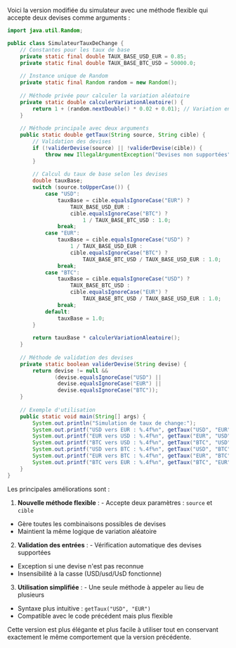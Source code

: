 Voici la version modifiée du simulateur avec une méthode flexible qui accepte deux devises comme arguments :

```java
import java.util.Random;

public class SimulateurTauxDeChange {
    // Constantes pour les taux de base
    private static final double TAUX_BASE_USD_EUR = 0.85;
    private static final double TAUX_BASE_BTC_USD = 50000.0;
    
    // Instance unique de Random
    private static final Random random = new Random();
    
    // Méthode privée pour calculer la variation aléatoire
    private static double calculerVariationAleatoire() {
        return 1 + (random.nextDouble() * 0.02 + 0.01); // Variation entre 1.01 et 1.03
    }
    
    // Méthode principale avec deux arguments
    public static double getTaux(String source, String cible) {
        // Validation des devises
        if (!validerDevise(source) || !validerDevise(cible)) {
            throw new IllegalArgumentException("Devises non supportées");
        }
        
        // Calcul du taux de base selon les devises
        double tauxBase;
        switch (source.toUpperCase()) {
            case "USD":
                tauxBase = cible.equalsIgnoreCase("EUR") ? 
                    TAUX_BASE_USD_EUR : 
                    cible.equalsIgnoreCase("BTC") ? 
                        1 / TAUX_BASE_BTC_USD : 1.0;
                break;
            case "EUR":
                tauxBase = cible.equalsIgnoreCase("USD") ? 
                    1 / TAUX_BASE_USD_EUR : 
                    cible.equalsIgnoreCase("BTC") ? 
                        TAUX_BASE_BTC_USD / TAUX_BASE_USD_EUR : 1.0;
                break;
            case "BTC":
                tauxBase = cible.equalsIgnoreCase("USD") ? 
                    TAUX_BASE_BTC_USD : 
                    cible.equalsIgnoreCase("EUR") ? 
                        TAUX_BASE_BTC_USD / TAUX_BASE_USD_EUR : 1.0;
                break;
            default:
                tauxBase = 1.0;
        }
        
        return tauxBase * calculerVariationAleatoire();
    }
    
    // Méthode de validation des devises
    private static boolean validerDevise(String devise) {
        return devise != null && 
               (devise.equalsIgnoreCase("USD") ||
                devise.equalsIgnoreCase("EUR") ||
                devise.equalsIgnoreCase("BTC"));
    }
    
    // Exemple d'utilisation
    public static void main(String[] args) {
        System.out.println("Simulation de taux de change:");
        System.out.printf("USD vers EUR : %.4f%n", getTaux("USD", "EUR"));
        System.out.printf("EUR vers USD : %.4f%n", getTaux("EUR", "USD"));
        System.out.printf("BTC vers USD : %.4f%n", getTaux("BTC", "USD"));
        System.out.printf("USD vers BTC : %.4f%n", getTaux("USD", "BTC"));
        System.out.printf("EUR vers BTC : %.4f%n", getTaux("EUR", "BTC"));
        System.out.printf("BTC vers EUR : %.4f%n", getTaux("BTC", "EUR"));
    }
}
```

Les principales améliorations sont :

1. **Nouvelle méthode flexible** :
          - Accepte deux paramètres : `source` et `cible`
  - Gère toutes les combinaisons possibles de devises
  - Maintient la même logique de variation aléatoire


2. **Validation des entrées** :
          - Vérification automatique des devises supportées
  - Exception si une devise n'est pas reconnue
  - Insensibilité à la casse (USD/usd/UsD fonctionne)


3. **Utilisation simplifiée** :
          - Une seule méthode à appeler au lieu de plusieurs
  - Syntaxe plus intuitive : `getTaux("USD", "EUR")`
  - Compatible avec le code précédent mais plus flexible



Cette version est plus élégante et plus facile à utiliser tout en conservant exactement le même comportement que la version précédente.
